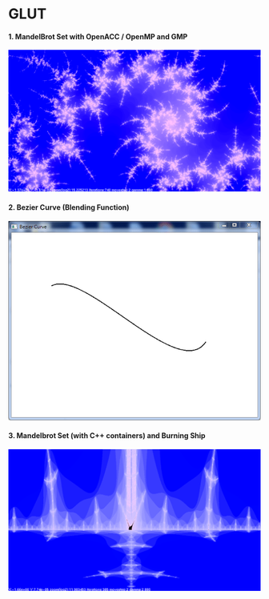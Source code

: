 # GLUT
#### 1. MandelBrot Set with OpenACC / OpenMP and GMP
![OpenACC](./imgs/spin.png)
#### 2. Bezier Curve (Blending Function)
![Bcurve](./imgs/bcurve.gif)
#### 3. Mandelbrot Set (with C++ containers) and Burning Ship
![Ship](./imgs/ship.png)


